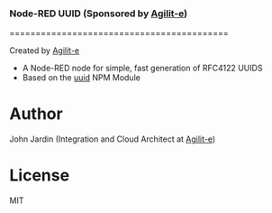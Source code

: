 ### Node-RED UUID (Sponsored by [Agilit-e](https://agilite.io))
 ==========================================

Created by [Agilit-e](https://agilite.io)

* A Node-RED node for simple, fast generation of RFC4122 UUIDS
* Based on the [uuid](https://www.npmjs.com/package/uuid) NPM Module

 # Author
 John Jardin (Integration and Cloud Architect at [Agilit-e](https://agilite.io))

 # License
MIT